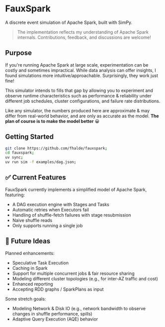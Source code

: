 # FauxSpark

A discrete event simulation of Apache Spark, built with SimPy.


> The implementation reflects my understanding of Apache Spark internals.
> Contributions, feedback, and discussions are welcome!

## Purpose

If you're running Apache Spark at large scale, experimentation can be costly and sometimes impractical. While data analysis can offer insights, I found simulations more intuitive/approachable. Surprisingly, they work just fine!

This simulator intends to fills that gap by allowing you to experiment and observe runtime characteristics such as performance & reliability under different job schedules, cluster configurations, and failure rate distributions.

Like any simulator, the numbers produced here are approximate & may differ from real-world behavior, and are only as accurate as the model. **The plan of course is to make the model better** 😀

## Getting Started

```bash
git clone https://github.com/fhalde/fauxspark;
cd fauxspark;
uv sync;
uv run sim -f examples/dag.json;
```

## ✅ Current Features

FauxSpark currently implements a simplified model of Apache Spark, featuring:

- A DAG execution engine with Stages and Tasks
- Automatic retries when Executors fail
- Handling of shuffle-fetch failures with stage resubmission
- Naive shuffle reads
- Only supports running a single job

## 🚀 Future Ideas

Planned enhancements:

- Speculative Task Execution
- Caching in Spark
- Support for multiple concurrent jobs & fair resource sharing
- Modeling different cluster topologies (e.g., for inter-AZ traffic and cost)
- Enhanced reporting
- Accepting RDD graphs / SparkPlans as input

Some stretch goals:
- Modeling Network & Disk IO (e.g., network bandwidth to observe changes in shuffle performance, spills)
- Adaptive Query Execution (AQE) behavior
